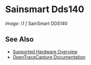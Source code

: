 # Sainsmart Dds140
**Image: \1*
[*
SainSmart DDS140
## See Also
- [Supported Hardware Overview](../supported-hardware.md)
- [OpenTraceCapture Documentation](../../opentracecapture/overview.md)
